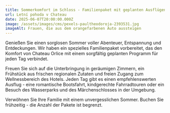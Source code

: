 ```yaml
---
title: Sommerkomfort im Schloss - Familienpaket mit geplanten Ausflügen
url: Letní pohoda v Chateau
date: 2025-06-07T20:00:00.000Z
image: /assets/images/cms/pexels-paultheodoroja-2393531.jpg
imageAlt: Frauen, die aus dem orangefarbenen Auto aussteigen
---
```

Genießen Sie einen sorglosen Sommer voller Abenteuer, Entspannung und Entdeckungen. Wir haben ein spezielles Familienpaket vorbereitet, das den Komfort von Chateau Orlice mit einem sorgfältig geplanten Programm für jeden Tag verbindet.

Freuen Sie sich auf die Unterbringung in geräumigen Zimmern, ein Frühstück aus frischen regionalen Zutaten und freien Zugang zum Wellnessbereich des Hotels. Jeden Tag gibt es einen empfehlenswerten Ausflug - eine romantische Bootsfahrt, kindgerechte Fahrradtouren oder ein Besuch des Wasserparks und des Märchenschlosses in der Umgebung.

Verwöhnen Sie Ihre Familie mit einem unvergesslichen Sommer. Buchen Sie frühzeitig - die Anzahl der Pakete ist begrenzt.
